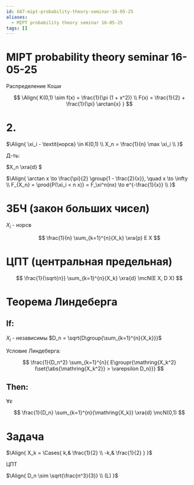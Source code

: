```yaml
---
id: 687-mipt-probability-theory-seminar-16-05-25
aliases:
  - MIPT probability theory seminar 16-05-25
tags: []
---
```


# MIPT probability theory seminar 16-05-25

Распределение Коши

$$
\Align{
K(0,1) \sim f(x) = \frac{1}{\pi (1 + x^2)} \\
F(x) = \frac{1}{2} + \frac{1}{\pi} \arctan{x}
}
$$

# 2.

$\Align{
\xi_i - \textit{норсв} \in K(0,1) \\
X_n = \frac{1}{n} \max \xi_i \\
}$

Д-ть:

$X_n \xra{d} $

$\Align{
\arctan x \to \frac{\pi}{2} \group{1 - \frac{2}{x}}, \quad x \to \infty \\
F_{X_n} = \prod{P(\xi_i < n x)} = F_\xi^n(nx) \to e^{-\frac{1}{x}} \\
}$

# ЗБЧ (закон больших чисел)

$X_i$ - норсв

$$
\frac{1}{n} \sum_{k=1}^{n}{X_k} \xra{p} E X
$$

# ЦПТ (центральная предельная)

$$
\frac{1}{\sqrt{n}} \sum_{k=1}^{n}{X_k} \xra{d} \mcN(E X, D X)
$$

# Теорема Линдеберга

## If:

$X_i$ - независимы
$D_n = \sqrt{D\group{\sum_{k=1}^{n}{X_k}}}$

Условие Линдеберга:

$$
\frac{1}{D_n^2} \sum_{k=1}^{n}{
E\groupr{\mathring{X_k^2} I\set{\abs{\mathring{X_k^2}} > \varepsilon D_n}}}
$$

## Then:

$\forall \varepsilon$

$$
\frac{1}{D_n} \sum_{k=1}^{n}{\mathring{X_k}} \xra{d} \mcN(0,1)
$$

# Задача

$\Align{
X_k = \Cases{
k,& \frac{1}{2} \\
-k,& \frac{1}{2}
}
}$

ЦПТ

$\Align{
D_n \sim \sqrt{\frac{n^3}{3}} \\
(L)
}$
